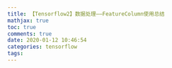 ```yaml
---
title: 【Tensorflow2】数据处理——FeatureColumn使用总结
mathjax: true
toc: true
comments: true
date: 2020-01-12 10:46:54
categories: tensorflow
tags:
---
```



<!--more-->
